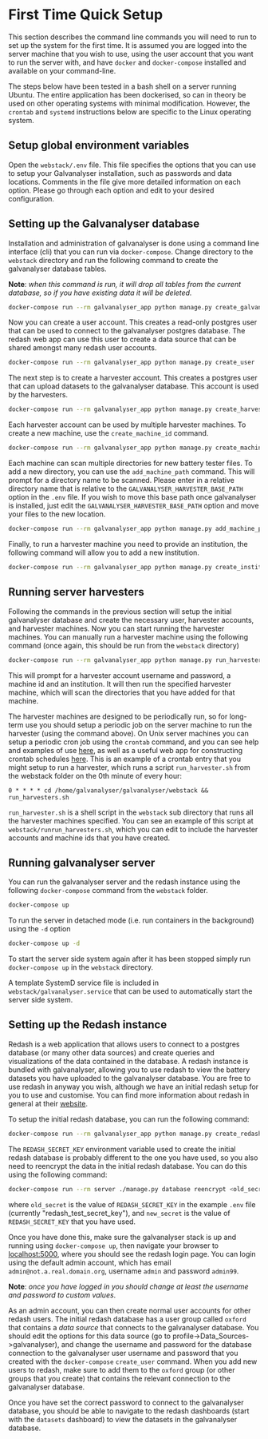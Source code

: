 
# First Time Quick Setup

This section describes the command line commands you will need to run to set up the 
system for the first time. It is assumed you are logged into the server machine that you 
wish to use, using the user account that you want to run the server with, and have 
`docker` and `docker-compose` installed and available on your command-line. 

The steps below have been tested in a bash shell on a server running Ubuntu. The entire 
application has been dockerised, so can in theory be used on other operating systems 
with minimal modification. However, the `crontab` and `systemd` instructions below are 
specific to the Linux operating system.


## Setup global environment variables

Open the `webstack/.env` file. This file specifies the options that you can use to setup 
your Galvanalyser installation, such as passwords and data locations. Comments in the 
file give more detailed information on each option. Please go through each option and 
edit to your desired configuration.


## Setting up the Galvanalyser database

Installation and administration of galvanalyser is done using a command line interface 
(cli) that you can run via `docker-compose`. Change directory to the `webstack`
directory and run the following command to create the galvanalyser database tables. 

**Note**: *when this command is run, it will drop all tables from the current database, 
so if you have existing data it will be deleted.*

```bash
docker-compose run --rm galvanalyser_app python manage.py create_galvanalyser_db
```

Now you can create a user account. This creates a read-only postgres user that can be 
used to connect to the galvanalyser postgres database. The redash web app can use this 
user to create a data source that can be shared amongst many redash user accounts. 

```bash
docker-compose run --rm galvanalyser_app python manage.py create_user
```

The next step is to create a harvester account. This creates a postgres user that can 
upload datasets to the galvanalyser database. This account is used by the harvesters. 

```bash
docker-compose run --rm galvanalyser_app python manage.py create_harvester
```

Each harvester account can be used by multiple harvester machines. To create a new 
machine, use the `create_machine_id` command. 

```bash
docker-compose run --rm galvanalyser_app python manage.py create_machine_id
```

Each machine can scan multiple directories for new battery tester files. To add a new 
directory, you can use the `add_machine_path` command. This will prompt for a directory 
name to be scanned. Please enter in a relative directory name that is relative to the
`GALVANALYSER_HARVESTER_BASE_PATH` option in the `.env` file. If you wish to move this 
base path once galvanalyser is installed, just edit the 
`GALVANALYSER_HARVESTER_BASE_PATH` option and move your files to the new location.

```bash
docker-compose run --rm galvanalyser_app python manage.py add_machine_path
```

Finally, to run a harvester machine you need to provide an institution, the following 
command will allow you to add a new institution.

```bash
docker-compose run --rm galvanalyser_app python manage.py create_institution
```

## Running server harvesters

Following the commands in the previous section will setup the initial galvanalyser 
database and create the necessary user, harvester accounts, and harvester machines. Now 
you can start running the harvester machines. You can manually run a harvester machine 
using the following command (once again, this should be run from the `webstack` 
directory)

```bash
docker-compose run --rm galvanalyser_app python manage.py run_harvester
```

This will prompt for a harvester account username and password, a machine id and an 
institution. It will then run the specified harvester machine, which will scan the 
directories that you have added for that machine.

The harvester machines are designed to be periodically run, so for long-term use you 
should setup a periodic job on the server machine to run the harvester (using the 
command above). On Unix server machines you can setup a periodic cron job using the 
`crontab` command, and you can see help and examples of use 
[here](https://www.computerhope.com/unix/ucrontab.htm), as well as a useful web app for 
constructing crontab schedules [here](https://crontab.guru/). This is an example of a 
crontab entry that you might setup to run a harvester, which runs a script 
`run_harvester.sh` from the webstack folder on the 0th minute of every hour:

```cron
0 * * * * cd /home/galvanalyser/galvanalyser/webstack && run_harvesters.sh 
```

`run_harvester.sh` is a shell script in the `webstack` sub directory that runs all the 
harvester machines specified. You can see an example of this script at 
`webstack/runrun_harvesters.sh`, which you can edit to include the harvester accounts 
and machine ids that you have created.

## Running galvanalyser server

You can run the galvanalyser server and the redash instance using the following 
`docker-compose` command from the `webstack` folder.

```bash
docker-compose up
```

To run the server in detached mode (i.e. run containers in the background) using the 
`-d` option

```bash
docker-compose up -d
```

To start the server side system again after it has been stopped simply run 
`docker-compose up` in the `webstack` directory.

A template SystemD service file is included in `webstack/galvanalyser.service` that can 
be used to automatically start the server side system.


## Setting up the Redash instance

Redash is a web application that allows users to connect to a postgres database (or many 
other data sources) and create queries and visualizations of the data contained in the 
database. A redash instance is bundled with galvanalyser, allowing you to use redash to 
view the battery datasets you have uploaded to the galvanalyser database. You are free 
to use redash in anyway you wish, although we have an initial redash setup for you to 
use and customise. You can find more information about redash in general at their 
[website](https://redash.io/).

To setup the initial redash database, you can run the following command:

```bash
docker-compose run --rm galvanalyser_app python manage.py create_redash_db
```

The `REDASH_SECRET_KEY` environment variable used to create the initial redash database 
is probably different to the one you have used, so you also need to reencrypt the data 
in the initial redash database. You can do this using the following command:

```bash
docker-compose run --rm server ./manage.py database reencrypt <old_secret> <new_secret>
```

where `old_secret` is the value of `REDASH_SECRET_KEY` in the example `.env` file 
(currently "redash_test_secret_key"), and `new_secret` is the value of 
`REDASH_SECRET_KEY` that you have used.

Once you have done this, make sure the galvanalyser stack is up and running using 
`docker-compose up`, then navigate your browser to [localhost:5000](localhost:5000), 
where you should see the redash login page. You can login using the default admin 
account, which has email `admin@not.a.real.domain.org`, username `admin` and password 
`admin99`. 

**Note**: *once you have logged in you should change at least the username and password 
to custom values*.

As an admin account, you can then create normal user accounts for other redash users. 
The initial redash database has a user group called `oxford` that contains a 
*data source* that connects to the galvanalyser database. You should edit the options 
for this data source (go to profile->Data_Sources->galvanalyser), and change the 
username and password for the database connection to the galvanalyser user username and 
password that you created with the `docker-compose` `create_user` command. When you add 
new users to redash, make sure to add them to the `oxford` group (or other groups that 
you create) that contains the relevant connection to the galvanalyser database.

Once you have set the correct password to connect to the galvanalyser database, you 
should be able to navigate to the redash dashboards (start with the `datasets` 
dashboard) to view the datasets in the galvanalyser database.
